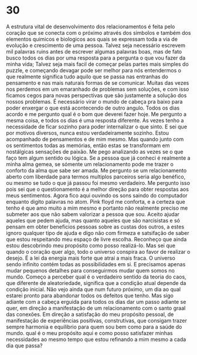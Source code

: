 # 30

A estrutura vital de desenvolvimento dos relacionamentos é feita pelo coração que se conecta com o próximo através dos simbolos e também dos elementos quimicos e biologicos aos quais se expressam toda a via de evolução e crescimento de uma pessoa. Talvez seja necessário escrevem mil palavras ruins antes de escrever algumas palavras boas, mas de fato busco todos os dias por uma resposta para a pergunta o que vou fazer da minha vida;
Talvez seja mais facil de começar pelas partes mais simples do puzzle, e começando devagar pode ser melhor para nós entendermos o que realmente significa tudo aquilo que se passa nas entranhas do pensamento e nas mais naturais formas de se comunicar. Muitas das vezes nos perdemos em um emaranhado de problemas sem soluções, e com isso ficamos cegos para novas perspectivas que são justamente a solução dos nossos problemas. É necessário virar o mundo de cabeça pra baixo para poder enxergar o que está acontecendo de outro angulo.
Todos os dias acordo e me pergunto qual é o bom que deverei fazer hoje. Me pergunto a mesma coisa, e todos os dias é uma resposta diferente. As vezes tenho a necessidade de ficar sozinho para poder internalizar o que sinto. E sei que por motivos diversos, nunca estou verdadeiramente sozinho. Estou acompanhado de pensamentos e de mim mesmo. Mas quando junto com os sentimentos todas as memórias, então estas se transformam em nostálgicas sensações de paixão.
Me pego analizando as vezes se o que faço tem algum sentido ou lógica. Se a pessoa que já conheci é realmente a minha alma gemea, se sómente um relacionamento pode me trazer o conforto da alma que sabe ser amada. Me pergunto se um relacionamento aberto com liberdade para termos multiplos parceiros seria algo benéfico, ou mesmo se tudo o que já passou foi mesmo verdadeiro. Me pergunto isso pois sei que o questionamento é a melhor direção para obter respostas aos meus sentimentos.
Agora fico aqui ouvindo os sons saindo do computador enquanto digito palavras no atom. Pink floyd me conforta, e a certeza que tenho é que amo muito a mim mesmo e portanto não realmente preciso me submeter aos que não sabem valorizar a pessoa que sou. Aceito ajudar aqueles que pedem ajuda, mas quanto aqueles que são narcisistas e só pensam em obter beneficios pessoas sobre as custas dos outros, a estes ignoro qualquer tipo de ajuda e digo não com firmeza e satsifação de saber que estou respeitando meu espaço de livre escolha.
Reconheço que ainda estou descobrindo meu propósito como posso realizá-lo. Mas sei que quando o coração quer algo, todo o universo conspira ao favor de realizar o desejo. É a lei da energia mais forte que atrai a mais fraca. O universo sendo infinito contém todas as possibilidades em si. E precisamos apenas mudar pequenos detalhes para conseguirmos mudar quem somos no mundo. Começo a perceber qual é o verdadeiro sentido da teoria do caos, que diferente de aleatoriedade, significa que a condição atual depende da condição inicial.
Não vejo ainda que num futuro próximo, um dia ao qual estarei pronto para abandonar todos os defeitos que tenho. Mas sigo adiante com a cabeça erguida para todos os dias dar um passo adiante se quer, em direção a manifestação de um relacionamento com o santo graal das conexões. Em direção a satisfação do meu propósito pessoal, de manifestação de experiências positivas, construtivas, que consigam trazer sempre harmonia e equilibrio para quem sou bem como para a saúde do mundo.
qual é o meu propósito aqui e como posso satisfazer minhas necessidades ao mesmo tempo que estou refinando a mim mesmo a cada dia que passa?

